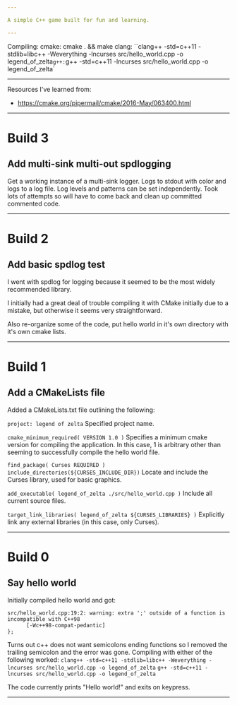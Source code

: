 ```yaml
---

A simple C++ game built for fun and learning.

---
```


Compiling:
  cmake: cmake . && make
  clang: ``clang++ -std=c++11 -stdlib=libc++ -Weverything -lncurses src/hello_world.cpp -o legend_of_zelta`
  g++: `g++ -std=c++11 -lncurses src/hello_world.cpp -o legend_of_zelta`

---

Resources I've learned from:
  - https://cmake.org/pipermail/cmake/2016-May/063400.html

---

# Build 3
## Add multi-sink multi-out spdlogging

Get a working instance of a multi-sink logger. Logs to stdout with color and logs to a log
file. Log levels and patterns can be set independently. Took lots of attempts so will have
 to come back and clean up committed commented code.

---

# Build 2
## Add basic spdlog test

I went with spdlog for logging because it seemed to be the most widely recommended library.

I initially had a great deal of trouble compiling it with CMake initially due to a mistake, but otherwise it seems very straightforward.

Also re-organize some of the code, put hello world in it's own directory with it's own cmake lists.

---

# Build 1
## Add a CMakeLists file

Added a CMakeLists.txt file outlining the following:

`project: legend of zelta`
Specified project name.

`cmake_minimum_required( VERSION 1.0 )`
Specifies a minimum cmake version for compiling the application. In this case, 1 is arbitrary other than seeming to successfully compile the hello world file.

`find_package( Curses REQUIRED )`
`include_directories(${CURSES_INCLUDE_DIR})`
Locate and include the Curses library, used for basic graphics.

`add_executable( legend_of_zelta ./src/hello_world.cpp )`
Include all current source files.

`target_link_libraries( legend_of_zelta ${CURSES_LIBRARIES} )`
Explicitly link any external libraries (in this case, only Curses).

---

# Build 0
## Say hello world


Initially compiled hello world and got:
```
src/hello_world.cpp:19:2: warning: extra ';' outside of a function is incompatible with C++98
      [-Wc++98-compat-pedantic]
};
```
Turns out c++ does not want semicolons ending functions so I removed the trailing semicolon and the error was gone. Compiling with either of the following worked:
`clang++ -std=c++11 -stdlib=libc++ -Weverything -lncurses src/hello_world.cpp -o legend_of_zelta`
`g++ -std=c++11 -lncurses src/hello_world.cpp -o legend_of_zelta`

The code currently prints "Hello world!" and exits on keypress.

---
